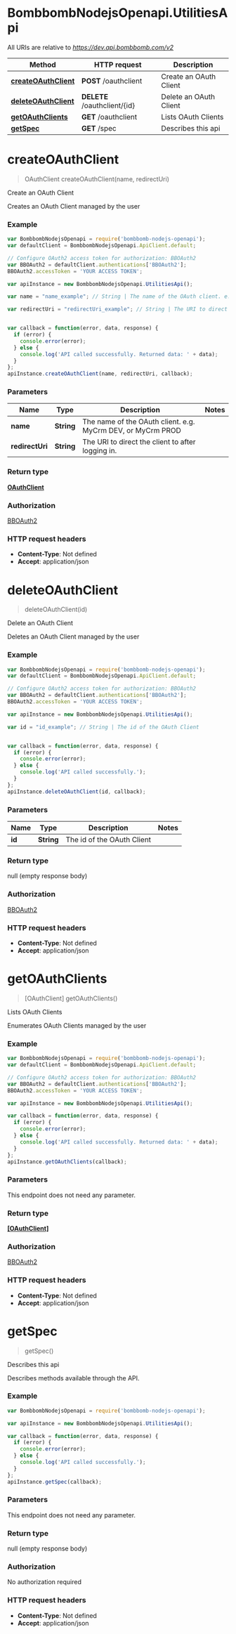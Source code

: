 # BombbombNodejsOpenapi.UtilitiesApi

All URIs are relative to *https://dev.api.bombbomb.com/v2*

Method | HTTP request | Description
------------- | ------------- | -------------
[**createOAuthClient**](UtilitiesApi.md#createOAuthClient) | **POST** /oauthclient | Create an OAuth Client
[**deleteOAuthClient**](UtilitiesApi.md#deleteOAuthClient) | **DELETE** /oauthclient/{id} | Delete an OAuth Client
[**getOAuthClients**](UtilitiesApi.md#getOAuthClients) | **GET** /oauthclient | Lists OAuth Clients
[**getSpec**](UtilitiesApi.md#getSpec) | **GET** /spec | Describes this api


<a name="createOAuthClient"></a>
# **createOAuthClient**
> OAuthClient createOAuthClient(name, redirectUri)

Create an OAuth Client

Creates an OAuth Client managed by the user

### Example
```javascript
var BombbombNodejsOpenapi = require('bombbomb-nodejs-openapi');
var defaultClient = BombbombNodejsOpenapi.ApiClient.default;

// Configure OAuth2 access token for authorization: BBOAuth2
var BBOAuth2 = defaultClient.authentications['BBOAuth2'];
BBOAuth2.accessToken = 'YOUR ACCESS TOKEN';

var apiInstance = new BombbombNodejsOpenapi.UtilitiesApi();

var name = "name_example"; // String | The name of the OAuth client. e.g. MyCrm DEV, or MyCrm PROD

var redirectUri = "redirectUri_example"; // String | The URI to direct the client to after logging in.


var callback = function(error, data, response) {
  if (error) {
    console.error(error);
  } else {
    console.log('API called successfully. Returned data: ' + data);
  }
};
apiInstance.createOAuthClient(name, redirectUri, callback);
```

### Parameters

Name | Type | Description  | Notes
------------- | ------------- | ------------- | -------------
 **name** | **String**| The name of the OAuth client. e.g. MyCrm DEV, or MyCrm PROD | 
 **redirectUri** | **String**| The URI to direct the client to after logging in. | 

### Return type

[**OAuthClient**](OAuthClient.md)

### Authorization

[BBOAuth2](../README.md#BBOAuth2)

### HTTP request headers

 - **Content-Type**: Not defined
 - **Accept**: application/json

<a name="deleteOAuthClient"></a>
# **deleteOAuthClient**
> deleteOAuthClient(id)

Delete an OAuth Client

Deletes an OAuth Client managed by the user

### Example
```javascript
var BombbombNodejsOpenapi = require('bombbomb-nodejs-openapi');
var defaultClient = BombbombNodejsOpenapi.ApiClient.default;

// Configure OAuth2 access token for authorization: BBOAuth2
var BBOAuth2 = defaultClient.authentications['BBOAuth2'];
BBOAuth2.accessToken = 'YOUR ACCESS TOKEN';

var apiInstance = new BombbombNodejsOpenapi.UtilitiesApi();

var id = "id_example"; // String | The id of the OAuth Client


var callback = function(error, data, response) {
  if (error) {
    console.error(error);
  } else {
    console.log('API called successfully.');
  }
};
apiInstance.deleteOAuthClient(id, callback);
```

### Parameters

Name | Type | Description  | Notes
------------- | ------------- | ------------- | -------------
 **id** | **String**| The id of the OAuth Client | 

### Return type

null (empty response body)

### Authorization

[BBOAuth2](../README.md#BBOAuth2)

### HTTP request headers

 - **Content-Type**: Not defined
 - **Accept**: application/json

<a name="getOAuthClients"></a>
# **getOAuthClients**
> [OAuthClient] getOAuthClients()

Lists OAuth Clients

Enumerates OAuth Clients managed by the user

### Example
```javascript
var BombbombNodejsOpenapi = require('bombbomb-nodejs-openapi');
var defaultClient = BombbombNodejsOpenapi.ApiClient.default;

// Configure OAuth2 access token for authorization: BBOAuth2
var BBOAuth2 = defaultClient.authentications['BBOAuth2'];
BBOAuth2.accessToken = 'YOUR ACCESS TOKEN';

var apiInstance = new BombbombNodejsOpenapi.UtilitiesApi();

var callback = function(error, data, response) {
  if (error) {
    console.error(error);
  } else {
    console.log('API called successfully. Returned data: ' + data);
  }
};
apiInstance.getOAuthClients(callback);
```

### Parameters
This endpoint does not need any parameter.

### Return type

[**[OAuthClient]**](OAuthClient.md)

### Authorization

[BBOAuth2](../README.md#BBOAuth2)

### HTTP request headers

 - **Content-Type**: Not defined
 - **Accept**: application/json

<a name="getSpec"></a>
# **getSpec**
> getSpec()

Describes this api

Describes methods available through the API.

### Example
```javascript
var BombbombNodejsOpenapi = require('bombbomb-nodejs-openapi');

var apiInstance = new BombbombNodejsOpenapi.UtilitiesApi();

var callback = function(error, data, response) {
  if (error) {
    console.error(error);
  } else {
    console.log('API called successfully.');
  }
};
apiInstance.getSpec(callback);
```

### Parameters
This endpoint does not need any parameter.

### Return type

null (empty response body)

### Authorization

No authorization required

### HTTP request headers

 - **Content-Type**: Not defined
 - **Accept**: application/json

